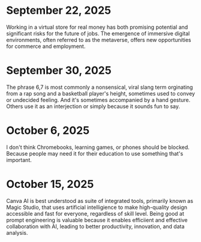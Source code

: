 # September 22, 2025
Working in a virtual store for real money has both promising potential and significant risks for the future of jobs. The emergence of immersive digital environments, often referred to as the metaverse, offers new opportunities for commerce and employment.
# September 30, 2025 
The phrase 6,7 is most commonly a nonsensical, viral slang term orginating from a rap song and a basketball player's height, sometimes used to convey or undecided feeling. And it's sometimes accompanied by a hand gesture. Others use it as an interjection or simply because it sounds fun to say.
# October 6, 2025
I don't think Chromebooks, learning games, or phones should be blocked. Because people may need it for their education to use something that's important. 
# October 15, 2025
Canva AI is best understood as suite of integrated tools, primarily known as Magic Studio, that uses artificial intelligience to make high-quality design accessible and fast for everyone, regardless of skill level. Being good at prompt engineering is valuable because it enables efficiient and effective collaboration with AI, leading to better productivity, innovation, and data analysis.
